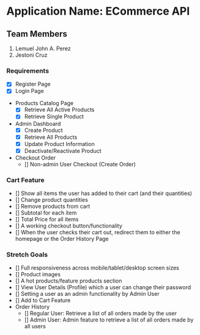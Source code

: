 # Application Name: ECommerce API

## Team Members
1. Lemuel John A. Perez
2. Jestoni Cruz



### Requirements
* [x] Register Page
* [x] Login Page
* Products Catalog Page
	- [x] Retrieve All Active Products
	- [x] Retrieve Single Product
* Admin Dashboard
	- [x] Create Product
	- [x] Retrieve All Products
	- [x] Update Product Information
	- [x] Deactivate/Reactivate Product
* Checkout Order
	- [] Non-admin User Checkout (Create Order)



### Cart Feature
* [] Show all items the user has added to their cart (and their quantities)
* [] Change product quantities
* [] Remove products from cart
* [] Subtotal for each item
* [] Total Price for all items
* [] A working checkout button/functionality
* [] When the user checks their cart out, redirect them to either the homepage or the Order History Page



### Stretch Goals
* [] Full responsiveness across mobile/tablet/desktop screen sizes
* [] Product images
* [] A hot products/feature products section
* [] View User Details (Profile) which a user can change their password
* [] Setting a user as an admin functionality by Admin User
* [] Add to Cart Feature
* Order History
	- [] Regular User: Retrieve a list of all orders made by the user
	- [] Admin User: Admin feature to retrieve a list of all orders made by all users